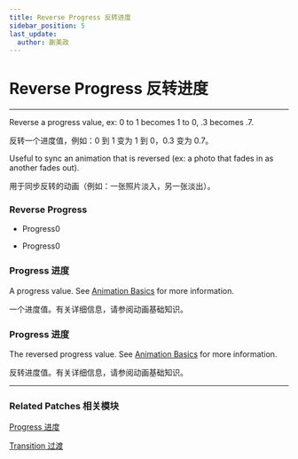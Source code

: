 ```yaml
---
title: Reverse Progress 反转进度
sidebar_position: 5
last_update:
  author: 蒯美政
---
```


# Reverse Progress 反转进度

---

Reverse a progress value, ex: 0 to 1 becomes 1 to 0, .3 becomes .7.

反转一个进度值，例如：0 到 1 变为 1 到 0，0.3 变为 0.7。

Useful to sync an animation that is reversed (ex: a photo that fades in as another fades out).

用于同步反转的动画（例如：一张照片淡入，另一张淡出）。

<div className="patch-container">
    <div className="patch processor">
        <h3>Reverse Progress</h3>
        <ul className="inputs">
            <li>Progress<span>0</span></li>
        </ul>
        <ul className="outputs">
            <li>Progress<span>0</span></li>
        </ul>
    </div>
</div>

### Progress 进度

A progress value. See [Animation Basics](./../PatchEditor/Animations.md) for more information.

一个进度值。有关详细信息，请参阅动画基础知识。

### Progress 进度

The reversed progress value. See [Animation Basics](./../PatchEditor/Animations.md) for more information.

反转进度值。有关详细信息，请参阅动画基础知识。

---

### Related Patches 相关模块

[Progress 进度](./Progress.md)

[Transition 过渡](./Transition.md)
